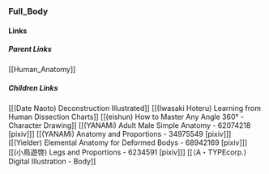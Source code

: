### Full_Body
#### Links
##### Parent Links
[[Human_Anatomy]]
##### Children Links
[[(Date Naoto) Deconstruction Illustrated]]
[[(Iwasaki Hoteru) Learning from Human Dissection Charts]]
[[(eishun) How to Master Any Angle 360° - Character Drawing]]
[[(YANAMi) Adult Male Simple Anatomy - 62074218 [pixiv]]]
[[(YANAMi) Anatomy and Proportions - 34975549 [pixiv]]]
[[(Yielder) Elemental Anatomy for Deformed Bodys - 68942169 [pixiv]]]
[[(小鳥遊啓) Legs and Proportions - 6234591 [pixiv]]]
[[（A・TYPEcorp.) Digital Illustration - Body]]
